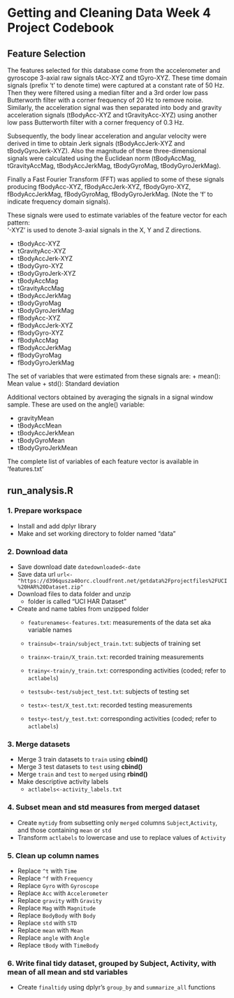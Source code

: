 Getting and Cleaning Data Week 4 Project Codebook
=================================================

Feature Selection
-----------------

The features selected for this database come from the accelerometer and
gyroscope 3-axial raw signals tAcc-XYZ and tGyro-XYZ. These time domain
signals (prefix ‘t’ to denote time) were captured at a constant rate of
50 Hz. Then they were filtered using a median filter and a 3rd order low
pass Butterworth filter with a corner frequency of 20 Hz to remove
noise. Similarly, the acceleration signal was then separated into body
and gravity acceleration signals (tBodyAcc-XYZ and tGravityAcc-XYZ)
using another low pass Butterworth filter with a corner frequency of 0.3
Hz.

Subsequently, the body linear acceleration and angular velocity were
derived in time to obtain Jerk signals (tBodyAccJerk-XYZ and
tBodyGyroJerk-XYZ). Also the magnitude of these three-dimensional
signals were calculated using the Euclidean norm (tBodyAccMag,
tGravityAccMag, tBodyAccJerkMag, tBodyGyroMag, tBodyGyroJerkMag).

Finally a Fast Fourier Transform (FFT) was applied to some of these
signals producing fBodyAcc-XYZ, fBodyAccJerk-XYZ, fBodyGyro-XYZ,
fBodyAccJerkMag, fBodyGyroMag, fBodyGyroJerkMag. (Note the ‘f’ to
indicate frequency domain signals).

These signals were used to estimate variables of the feature vector for
each pattern:  
‘-XYZ’ is used to denote 3-axial signals in the X, Y and Z directions.

-   tBodyAcc-XYZ
-   tGravityAcc-XYZ
-   tBodyAccJerk-XYZ
-   tBodyGyro-XYZ
-   tBodyGyroJerk-XYZ
-   tBodyAccMag
-   tGravityAccMag
-   tBodyAccJerkMag
-   tBodyGyroMag
-   tBodyGyroJerkMag
-   fBodyAcc-XYZ
-   fBodyAccJerk-XYZ
-   fBodyGyro-XYZ
-   fBodyAccMag
-   fBodyAccJerkMag
-   fBodyGyroMag
-   fBodyGyroJerkMag

The set of variables that were estimated from these signals are: +
mean(): Mean value + std(): Standard deviation

Additional vectors obtained by averaging the signals in a signal window
sample. These are used on the angle() variable:

-   gravityMean
-   tBodyAccMean
-   tBodyAccJerkMean
-   tBodyGyroMean
-   tBodyGyroJerkMean

The complete list of variables of each feature vector is available in
‘features.txt’

run\_analysis.R
---------------

### **1. Prepare workspace**

-   Install and add dplyr library
-   Make and set working directory to folder named “data”

### **2. Download data**

-   Save download date `datedownloaded<-date`
-   Save data url
    `url<-"https://d396qusza40orc.cloudfront.net/getdata%2Fprojectfiles%2FUCI%20HAR%20Dataset.zip"`
-   Download files to data folder and unzip
    -   folder is called “UCI HAR Dataset”
-   Create and name tables from unzipped folder
    -   `featurenames<-features.txt`: measurements of the data set aka
        variable names

    -   `trainsub<-train/subject_train.txt`: subjects of training set
    -   `trainx<-train/X_train.txt`: recorded training measurements
    -   `trainy<-train/y_train.txt`: corresponding activities (coded;
        refer to `actlabels`)

    -   `testsub<-test/subject_test.txt`: subjects of testing set
    -   `testx<-test/X_test.txt`: recorded testing measurements
    -   `testy<-test/y_test.txt`: corresponding activities (coded; refer
        to `actlabels`)

### **3. Merge datasets**

-   Merge 3 train datasets to `train` using **cbind()**
-   Merge 3 test datasets to `test` using **cbind()**
-   Merge `train` and `test` to `merged` using **rbind()**
-   Make descriptive activity labels
    -   `actlabels<-activity_labels.txt`

### **4. Subset mean and std measures from merged dataset**

-   Create `mytidy` from subsetting only `merged` columns
    `Subject`,`Activity`, and those containing `mean` or `std`
-   Transform `actlabels` to lowercase and use to replace values of
    `Activity`

### **5. Clean up column names**

-   Replace `^t` with `Time`
-   Replace `^f` with `Frequency`
-   Replace `Gyro` with `Gyroscope`
-   Replace `Acc` with `Accelerometer`
-   Replace `gravity` with `Gravity`
-   Replace `Mag` with `Magnitude`
-   Replace `BodyBody` with `Body`
-   Replace `std` with `STD`
-   Replace `mean` with `Mean`
-   Replace `angle` with `Angle`
-   Replace `tBody` with `TimeBody`

### **6. Write final tidy dataset, grouped by Subject, Activity, with mean of all mean and std variables**

-   Create `finaltidy` using dplyr’s `group_by` and `summarize_all`
    functions
